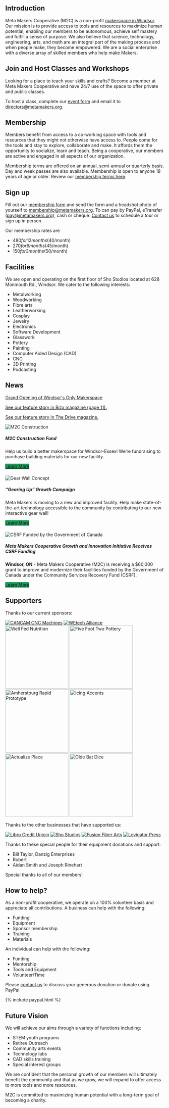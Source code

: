 ## Introduction
Meta Makers Cooperative (M2C) is a non-profit [makerspace in Windsor](https://goo.gl/maps/C1DEyxi6UdCPUZfK8). Our mission is to provide access to tools and resources to maximize human potential, enabling our members to be autonomous, achieve self mastery and fulfill a sense of purpose. We also believe that science, technology, engineering, arts, and math are an integral part of the making process and when people make, they become empowered. 
We are a social enterprise with a diverse array of skilled members who help make Makers.

## Join and Host Classes and Workshops
Looking for a place to teach your skills and crafts? Become a member at Meta Makers Cooperative and have 24/7 use of the space to offer private and public classes.

To host a class, complete our [event form](https://metamakers.org/assets/event.pdf) and email it to [directors@metamakers.org](mailto:directors@metamakers.org).

## Membership
Members benefit from access to a co-working space with tools and resources that they might not otherwise have access to. People come for the tools and stay to explore, collaborate and make. It affords them the opportunity to socialize, learn and teach.  Being a cooperative, our members are active and engaged in all aspects of our organization. 

Membership terms are offered on an annual, semi-annual or quarterly basis. Day and week passes are also available. Membership is open to anyone 18 years of age or older. Review our [membership terms here](https://metamakers.org/assets/SOP.pdf).

## Sign up

Fill out our [membership form](https://metamakers.org/assets/membership_form.pdf) and send the form and a headshot photo of yourself to [membership@metamakers.org](mailto:membership@metamakers.org). To can pay by PayPal, eTransfer (pay@metamakers.org), cash or cheque. [Contact us](/#contact) to schedule a tour or sign up in person.

Our membership rates are
- $480 for 12 months ($40/month)
- $270 for 6 months ($45/month)
- $150 for 3 months ($50/month)

## Facilities

We are open and operating on the first floor of Sho Studios located at 628 Monmouth Rd., Windsor. We cater to the following interests:
- Metalworking
-	Woodworking
-	Fibre arts
-	Leatherworking
-	Cosplay
-	Jewelry
-	Electronics
-	Software Development
-	Glasswork
-	Pottery
-	Painting
-	Computer Aided Design (CAD)
-	CNC
- 3D Printing
- Podcasting


## News
[Grand Opening of Windsor's Only Makerspace](https://bizxmagazine.com/events/grand-opening-of-windsors-only-makerspace/)

[See our feature story in Bizx magazine (page 11).](https://bizxmagazine.com/biz-x-magazine-january-2024-volume-27-issue-1)

[See our feature story in The Drive magazine.](https://thedrivemagazine.com/posts/meta-makers/)

<div class="card">
  <img src="/assets/images/fund/construction-cropped.png" class="card-img-top" alt="M2C Construction">
  <div class="card-body">
    <h5 class="card-title">M2C Construction Fund</h5>
    <p class="card-text">Help us build a better makerspace for Windsor-Essex! We’re fundraising to purchase building materials for our new facility.</p>
    <a href="/help-us-build" class="btn btn-primary" style="background-color:#159957;border-color:#159957">Learn More</a>
  </div>
</div>

<div class="card" style="margin-top: 20px;">
  <img src="/assets/images/gear-wall.png" class="card-img-top" alt="Gear Wall Concept">
  <div class="card-body">
    <h5 class="card-title">“Gearing Up” Growth Campaign</h5>
    <p class="card-text">Meta Makers is moving to a new and improved facility. Help make state-of-the-art technology accessible to the community by contributing to our new interactive gear wall!</p>
    <a href="/gear-up" class="btn btn-primary" style="background-color:#159957;border-color:#159957">Learn More</a>
  </div>
</div>

<div class="card" style="margin-top: 20px;">
  <img src="/assets/images/csrf-logo.png" class="card-img-top" alt="CSRF Funded by the Government of Canada">
  <div class="card-body">
    <h5 class="card-title">Meta Makers Cooperative Growth and Innovation Initiative Receives CSRF Funding</h5>
    <p class="card-text"><b>Windsor, ON</b> - Meta Makers Cooperative (M2C) is receiving a $60,000 grant to improve and modernize their facilities funded by the Government of Canada under the Community Services Recovery Fund (CSRF).</p>
    <a href="/csrf" class="btn btn-primary" style="background-color:#159957;border-color:#159957">Learn More</a>
  </div>
</div>

<h2 id="supporters">Supporters</h2>
Thanks to our current sponsors:


[![CANCAM CNC Machines](/assets/images/logos/cancam-logo.png "CANCAM CNC Machines")](https://www.cancam.ca/)
[![WEtech Alliance](/assets/images/logos/wetech_logo.png "WEtech Alliance")](https://www.wetech-alliance.com/)
<a href="https://wellfednutrition.ca/"><img
src="/assets/images/logos/wellfed-logo.jpg" alt="Well Fed Nutrition" width="200px" /> </a>
<a href="https://www.instagram.com/fivefoottwopottery/"><img
src="/assets/images/logos/fivetwo-logo.png" alt="Five Foot Two Pottery" width="200px" /></a>
<a href="https://www.aburgproto.com"><img
src="/assets/images/logos/arp-logo.svg" alt="Amherstburg Rapid Prototype" width="200px" /></a>
<a href="http://www.icingaccents.ca/"><img
src="/assets/images/logos/icing-accents.jpg" alt="Icing Accents" width="200px" /></a>
<a href="https://actualize.place"><img
src="/assets/images/logos/actualize-place.png" alt="Actualize Place" width="200px" /></a>
<a href="https://www.facebook.com/TheOldeBat"><img
src="/assets/images/logos/olde-bat-dice.jpg" alt="Olde Bat Dice" width="200px" /></a>

Thanks to the other businesses that have supported us:

[![Libro Credit Unioin](/assets/images/logos/libro.svg "Libro Credit Union")](https://www.libro.ca/)
[![Sho Studios](/assets/images/logos/sho_logo.png "Sho Studios")](https://shoartstudios.com/)
[![Fusion Fiber Arts](/assets/images/logos/fusion_fiber_arts_logo.png "Fusion Fiber Arts")](https://www.facebook.com/Fusion-Fiber-Arts-264559844042799/)
[![Levigator Press](/assets/images/logos/levigator_press_logo.gif "Levigator Press")](http://levigatorpress.ca/)


Thanks to these special people for their equipment donations and support:
- Bill Taylor, Danzig Enterprises
- Robert
- Aidan Smith and Joseph Rinehart

Special thanks to all of our members!

<h2 id="donate">How to help?</h2>

As a non-profit cooperative, we operate on a 100% volunteer basis and appreciate all contributions. 
A business can help with the following:

-	Funding
-	Equipment
-	Sponsor membership
-	Training
-	Materials

An individual can help with the following:

-	Funding
-	Mentorship
-	Tools and Equipment
-	Volunteer/Time

Please [contact us](/#contact) to discuss your generous donation or donate using PayPal 

{% include paypal.html %}

## Future Vision

We will achieve our aims through a variety of functions including: 

-	STEM youth programs
-	Retiree Outreach
-	Community arts events
-	Technology labs
-	CAD skills training
-	Special interest groups

We are confident that the personal growth of our members will ultimately benefit the community and that as we grow, we will expand to offer access to more tools and more resources. 

M2C is committed to maximizing human potential with a long-term goal of becoming a charity.
